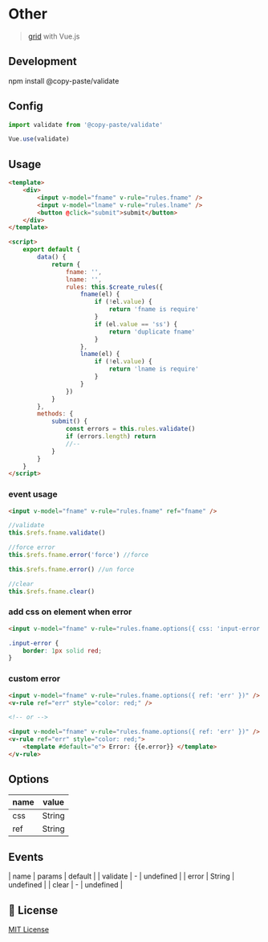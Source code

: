 # Other

> <a href="https://github.com/pipat2468/copy-paste-grid">grid</a> with Vue.js

## Development

npm install @copy-paste/validate

## Config

```js
import validate from '@copy-paste/validate'

Vue.use(validate)
```

## Usage

```html
<template>
    <div>
        <input v-model="fname" v-rule="rules.fname" />
        <input v-model="lname" v-rule="rules.lname" />
        <button @click="submit">submit</button>
    </div>
</template>

<script>
    export default {
        data() {
            return {
                fname: '',
                lname: '',
                rules: this.$create_rules({
                    fname(el) {
                        if (!el.value) {
                            return 'fname is require'
                        }
                        if (el.value == 'ss') {
                            return 'duplicate fname'
                        }
                    },
                    lname(el) {
                        if (!el.value) {
                            return 'lname is require'
                        }
                    }
                })
            }
        },
        methods: {
            submit() {
                const errors = this.rules.validate()
                if (errors.length) return
                //--
            }
        }
    }
</script>
```

### event usage

```html
<input v-model="fname" v-rule="rules.fname" ref="fname" />
```

```js
//validate
this.$refs.fname.validate()

//force error
this.$refs.fname.error('force') //force

this.$refs.fname.error() //un force

//clear
this.$refs.fname.clear()
```

### add css on element when error

```html
<input v-model="fname" v-rule="rules.fname.options({ css: 'input-error' })" />
```

```css
.input-error {
    border: 1px solid red;
}
```

### custom error

```html
<input v-model="fname" v-rule="rules.fname.options({ ref: 'err' })" />
<v-rule ref="err" style="color: red;" />

<!-- or -->

<input v-model="fname" v-rule="rules.fname.options({ ref: 'err' })" />
<v-rule ref="err" style="color: red;">
    <template #default="e"> Error: {{e.error}} </template>
</v-rule>
```

## Options

| name | value  |
| ---- | ------ |
| css  | String |
| ref  | String |

## Events

| name | params | default |
| validate | - | undefined |
| error | String | undefined |
| clear | - | undefined |

## 📑 License

[MIT License](./LICENSE)

